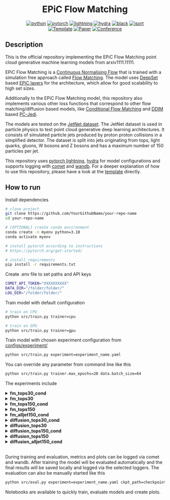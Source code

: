<div align="center">

# EPiC Flow Matching

[![python](https://img.shields.io/badge/-Python_3.10-blue?logo=python&logoColor=white)](https://www.python.org/)
[![pytorch](https://img.shields.io/badge/PyTorch_1.10+-ee4c2c?logo=pytorch&logoColor=white)](https://pytorch.org/get-started/locally/)
[![lightning](https://img.shields.io/badge/-Lightning_1.9+-792ee5?logo=pytorchlightning&logoColor=white)](https://pytorchlightning.ai/)
[![hydra](https://img.shields.io/badge/Config-Hydra_1.3-89b8cd)](https://hydra.cc/)
[![black](https://img.shields.io/badge/Code%20Style-Black-black.svg?labelColor=gray)](https://black.readthedocs.io/en/stable/)
[![isort](https://img.shields.io/badge/%20imports-isort-%231674b1?style=flat&labelColor=ef8336)](https://pycqa.github.io/isort/) <br>
<a href="https://github.com/ashleve/lightning-hydra-template"><img alt="Template" src="https://img.shields.io/badge/-Lightning--Hydra--Template-017F2F?style=flat&logo=github&labelColor=gray"></a>
[![Paper](http://img.shields.io/badge/paper-arxiv.1001.2234-B31B1B.svg)](https://www.nature.com/articles/nature14539)
[![Conference](http://img.shields.io/badge/AnyConference-year-4b44ce.svg)](https://papers.nips.cc/paper/2020)

</div>

## Description

This is the official repository implementing the EPiC Flow Matching point cloud generative machine learning models from arxiv1111.11111.

EPiC Flow Matching is a [Continuous Normalising Flow](https://arxiv.org/abs/1806.07366) that is trained with a simulation free approach called [Flow Matching](https://arxiv.org/abs/2210.02747). The model uses [DeepSet](https://arxiv.org/abs/1703.06114) based [EPiC layers](https://arxiv.org/abs/2301.08128) for the architecture, which allow for good scalability to high set sizes.

Additionally to the EPiC Flow Matching model, this repository also implements various other loss functions that correspond to other flow matching/diffusion based models, like [Conditional Flow Matching](https://arxiv.org/abs/2302.00482) and [DDIM](https://arxiv.org/abs/2010.02502) based [PC-Jedi](https://arxiv.org/abs/2303.05376).

The models are tested on the [JetNet dataset](https://zenodo.org/record/6975118). The JetNet dataset is used in particle physics to test point cloud generative deep learning architectures. It consists of simulated particle jets produced by proton proton collisions in a simplified detector. The dataset is split into jets originating from tops, light quarks, gluons, W bosons and Z bosons and has a maximum number of 150 particles per jet.

This repository uses [pytorch lightning](https://www.pytorchlightning.ai/index.html), [hydra](https://hydra.cc/docs/intro/) for model configurations and supports logging with [comet](https://www.comet.com/site/) and [wandb](https://wandb.ai/site). For a deeper explanation of how to use this repository, please have a look at the [template](https://github.com/ashleve/lightning-hydra-template) directly.

## How to run

Install dependencies

```bash
# clone project
git clone https://github.com/YourGithubName/your-repo-name
cd your-repo-name

# [OPTIONAL] create conda environment
conda create -n myenv python=3.10
conda activate myenv

# install pytorch according to instructions
# https://pytorch.org/get-started/

# install requirements
pip install -r requirements.txt
```

Create .env file to set paths and API keys

```bash
COMET_API_TOKEN="XXXXXXXXXX"
DATA_DIR="/folder/folder/"
LOG_DIR="/folder/folder/"
```

Train model with default configuration

```bash
# train on CPU
python src/train.py trainer=cpu

# train on GPU
python src/train.py trainer=gpu
```

Train model with chosen experiment configuration from [configs/experiment/](configs/experiment/)

```bash
python src/train.py experiment=experiment_name.yaml
```

You can override any parameter from command line like this

```bash
python src/train.py trainer.max_epochs=20 data.batch_size=64
```

The experiments include

<details>
  <summary>
    <b>fm_tops30_cond</b>
  </summary>
  EPiC Flow Matching trained on top30 dataset with conditioning on jet mass and pt
</details>
<details>
  <summary>
    <b>fm_tops30</b>
  </summary>
  EPiC Flow Matching trained on top30 dataset with no additional conditioning. Jet size conditioning is a neccessity for the architecture
</details>
<details>
  <summary>
    <b>fm_tops150_cond</b>
  </summary>
  EPiC Flow Matching trained on top150 dataset with conditioning on jet mass and pt
</details>
<details>
  <summary>
    <b>fm_tops150</b>
  </summary>
  EPiC Flow Matching trained on top150 dataset with no additional conditioning. Jet size conditioning is a neccessity for the architecture
</details>
<details>
  <summary>
    <b>fm_alljet150_cond</b>
  </summary>
  EPiC Flow Matching trained on all jet types with a maximum of 150 particles per jet and conditioning on jet mass and pt.
</details>
<details>
  <summary>
    <b>diffusion_tops30_cond</b>
  </summary>
  EPiC Jedi (DDIM diffusion based) trained on top30 dataset with conditioning on jet mass and pt
</details>
<details>
  <summary>
    <b>diffusion_tops30</b>
  </summary>
  EPiC Jedi (DDIM diffusion based) trained on top30 dataset with no additional conditioning. Jet size conditioning is a neccessity for the architecture
</details>
<details>
  <summary>
    <b>diffusion_tops150_cond</b>
  </summary>
  EPiC Jedi (DDIM diffusion based) trained on top150 dataset with conditioning on jet mass and pt
</details>
<details>
  <summary>
    <b>diffusion_tops150</b>
  </summary>
  EPiC Jedi (DDIM diffusion based) trained on top150 dataset with no additional conditioning. Jet size conditioning is a neccessity for the architecture
</details>
<details>
  <summary>
    <b>diffusion_alljet150_cond</b>
  </summary>
  EPiC Jedi (DDIM diffusion based) trained on all jet types with a maximum of 150 particles per jet and conditioning on jet mass and pt.
</details>
<br>

During training and evaluation, metrics and plots can be logged via comet and wandb. After training the model will be evaluated automatically and the final results will be saved locally and logged via the selected loggers. The evaluation can also be manually started like this

```bash
python src/eval.py experiment=experiment_name.yaml ckpt_path=checkpoint_path
```

Notebooks are available to quickly train, evaluate models and create plots.
